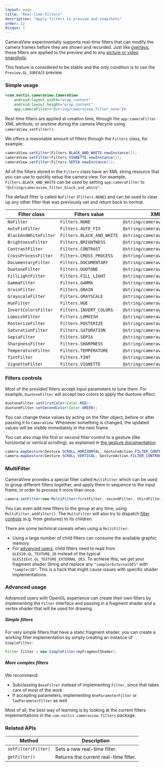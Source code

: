 ```yaml
---
layout: page
title: "Real-time Filters"
description: "Apply filters to preview and snapshots"
order: 12
disqus: 1
---
```


CameraView experimentally supports real-time filters that can modify the camera frames before they
are shown and recorded. Just like [overlays](watermarks-and-overlays), these filters are applied to
the preview and to any [picture or video snapshots](capturing-media).

This feature is considered to be stable and the only condition is to use the `Preview.GL_SURFACE`
preview.

### Simple usage

```xml
<com.noctis.cameraview.CameraView
    android:layout_width="wrap_content"
    android:layout_height="wrap_content"
    app:cameraFilter="@string/cameraview_filter_none"/>
```

Real-time filters are applied at creation time, through the `app:cameraFilter` XML attribute,
or anytime during the camera lifecycle using `cameraView.setFilter()`.

We offers a reasonable amount of filters through the `Filters` class, for example:

```java
cameraView.setFilter(Filters.BLACK_AND_WHITE.newInstance());
cameraView.setFilter(Filters.VIGNETTE.newInstance());
cameraView.setFilter(Filters.SEPIA.newInstance());
```

All of the filters stored in the `Filters` class have an XML string resource that you can use
to quickly setup the camera view. For example, `Filters.BLACK_AND_WHITE` can be used by setting
`app:cameraFilter` to `"@string/cameraview_filter_black_and_white"`.

The default filter is called `NoFilter` (`Filters.NONE`) and can be used to clear up any other
filter that was previously set and return back to normal.

|Filter class|Filters value|XML resource value|
|------------|-------------|---------------------|
|`NoFilter`|`Filters.NONE`|`@string/cameraview_filter_none`|
|`AutoFixFilter`|`Filters.AUTO_FIX`|`@string/cameraview_filter_autofix`|
|`BlackAndWhiteFilter`|`Filters.BLACK_AND_WHITE`|`@string/cameraview_filter_black_and_white`|
|`BrightnessFilter`|`Filters.BRIGHTNESS`|`@string/cameraview_filter_brightness`|
|`ContrastFilter`|`Filters.CONTRAST`|`@string/cameraview_filter_contrast`|
|`CrossProcessFilter`|`Filters.CROSS_PROCESS`|`@string/cameraview_filter_cross_process`|
|`DocumentaryFilter`|`Filters.DOCUMENTARY`|`@string/cameraview_filter_documentary`|
|`DuotoneFilter`|`Filters.DUOTONE`|`@string/cameraview_filter_duotone`|
|`FillLightFilter`|`Filters.FILL_LIGHT`|`@string/cameraview_filter_fill_light`|
|`GammaFilter`|`Filters.GAMMA`|`@string/cameraview_filter_gamma`|
|`GrainFilter`|`Filters.GRAIN`|`@string/cameraview_filter_grain`|
|`GrayscaleFilter`|`Filters.GRAYSCALE`|`@string/cameraview_filter_grayscale`|
|`HueFilter`|`Filters.HUE`|`@string/cameraview_filter_hue`|
|`InvertColorsFilter`|`Filters.INVERT_COLORS`|`@string/cameraview_filter_invert_colors`|
|`LomoishFilter`|`Filters.LOMOISH`|`@string/cameraview_filter_lomoish`|
|`PosterizeFilter`|`Filters.POSTERIZE`|`@string/cameraview_filter_posterize`|
|`SaturationFilter`|`Filters.SATURATION`|`@string/cameraview_filter_saturation`|
|`SepiaFilter`|`Filters.SEPIA`|`@string/cameraview_filter_sepia`|
|`SharpnessFilter`|`Filters.SHARPNESS`|`@string/cameraview_filter_sharpness`|
|`TemperatureFilter`|`Filters.TEMPERATURE`|`@string/cameraview_filter_temperature`|
|`TintFilter`|`Filters.TINT`|`@string/cameraview_filter_tint`|
|`VignetteFilter`|`Filters.VIGNETTE`|`@string/cameraview_filter_vignette`|

### Filters controls

Most of the provided filters accept input parameters to tune them. For example, `DuotoneFilter` will
accept two colors to apply the duotone effect.

```java
duotoneFilter.setFirstColor(Color.RED);
duotoneFilter.setSecondColor(Color.GREEN);
```

You can change these values by acting on the filter object, before or after passing it to `CameraView`.
Whenever something is changed, the updated values will be visible immediately in the next frame.

You can also map the first or second filter control to a gesture (like horizontal or vertical scrolling),
as explained in [the gesture documentation](gestures):

```java
camera.mapGesture(Gesture.SCROLL_HORIZONTAL, GestureAction.FILTER_CONTROL_1);
camera.mapGesture(Gesture.SCROLL_VERTICAL, GestureAction.FILTER_CONTROL_2);
```

### MultiFilter

CameraView provides a special filter called `MultiFilter` which can be used to group different filters
together, and apply them in sequence to the input frame, in order to process it more than once.

```java
camera.setFilter(new MultiFilter(firstFilter, secondFilter, thirdFilter));
```

You can even add new filters to the group at any time, using `MultiFilter.addFilter()`.
The `MultiFilter` will also try to dispatch [filter controls](#filters-controls) (e.g. from gestures) 
to its children.

There are some technical caveats when using a `MultiFilter`:

- Using a large number of child filters can consume the available graphic memory
- For [advanced users](#advanced-usage), child filters need to read from `GLES20.GL_TEXTURE_2D`
  instead of the typical `GLES11Ext.GL_TEXTURE_EXTERNAL_OES`. To achieve this, we get your fragment 
  shader String and replace any `"samplerExternalOES"` with `"sampler2D"`. This is a hack
  that might cause issues with specific shader implementations.

### Advanced usage

Advanced users with OpenGL experience can create their own filters by implementing the `Filter` interface
and passing in a fragment shader and a vertex shader that will be used for drawing.

##### Simple filters

For very simple filters that have a static fragment shader, you can create a working filter
implementation by simply creating an instance of `SimpleFilter`:

```java
Filter filter = new SimpleFilter(myFragmentShader);
```

##### More complex filters

We recommend:

- Subclassing `BaseFilter` instead of implementing `Filter`, since that takes care of most of the work
- If accepting parameters, implementing `OneParameterFilter` or `TwoParameterFilter` as well

Most of all, the best way of learning is by looking at the current filters implementations in the
`com.noctis.cameraview.filters` package.

### Related APIs

|Method|Description|
|------|-----------|
|`setFilter(Filter)`|Sets a new real-time filter.|
|`getFilter()`|Returns the current real-time filter.|
